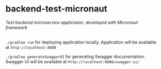 # backend-test-micronaut
###### Test backend microservice applictaion, developed with Micronaut framework

`./gradlew run` for deploying application locally. Application will be available at `http://localhost:8080`

`./gradlew generateSwaggerUI` for generating Swagger documentation. Swagger UI will be available at `http://localhost:8080/swagger-ui/`
